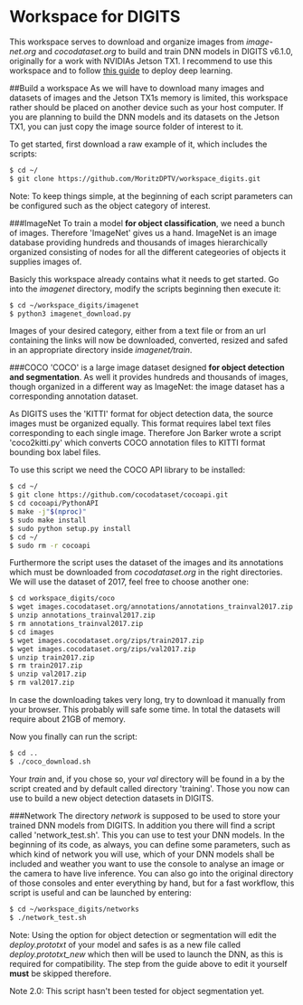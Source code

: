 # Workspace for DIGITS
This workspace serves to download and organize images from *image-net.org* and *cocodataset.org* to build and train DNN models in DIGITS v6.1.0, originally for a work with NVIDIAs Jetson TX1.
I recommend to use this workspace and to follow [this guide](https://rawgit.com/dusty-nv/jetson-inference/master/docs/html/index.html) to deploy deep learning.

##Build a workspace
As we will have to download many images and datasets of images and the Jetson TX1s memory is limited, this workspace rather should be placed on another device such as your host computer. If you are planning to build the DNN models and its datasets on the Jetson TX1, you can just copy the image source folder of interest to it.


To get started, first download a raw example of it, which includes the scripts:

```sh
$ cd ~/
$ git clone https://github.com/MoritzDPTV/workspace_digits.git
```


Note: To keep things simple, at the beginning of each script parameters can be configured such as the object category of interest.



###ImageNet
To train a model **for object classification**, we need a bunch of images. Therefore 'ImageNet' gives us a hand. ImageNet is an image database providing hundreds and thousands of images hierarchically organized consisting of nodes for all the different categeories of objects it supplies images of.


Basicly this workspace already contains what it needs to get started. Go into the *imagenet* directory, modify the scripts beginning then execute it:

```sh
$ cd ~/workspace_digits/imagenet
$ python3 imagenet_download.py
```


Images of your desired category, either from a text file or from an url containing the links will now be downloaded, converted, resized and safed in an appropriate directory inside *imagenet/train*.




###COCO
'COCO' is a large image dataset designed **for object detection and segmentation**. As well it provides hundreds and thousands of images, though organized in a different way as ImageNet: the image dataset has a corresponding annotation dataset.

As DIGITS uses the 'KITTI' format for object detection data, the source images must be organized equally. This format requires label text files corresponding to each single image. Therefore Jon Barker wrote a script 'coco2kitti.py' which converts COCO annotation files to KITTI format bounding box label files.


To use this script we need the COCO API library to be installed:

```sh
$ cd ~/
$ git clone https://github.com/cocodataset/cocoapi.git
$ cd cocoapi/PythonAPI
$ make -j"$(nproc)"
$ sudo make install
$ sudo python setup.py install
$ cd ~/
$ sudo rm -r cocoapi
```


Furthermore the script uses the dataset of the images and its annotations which must be downloaded from *cocodataset.org* in the right directories. We will use the dataset of 2017, feel free to choose another one:

```sh
$ cd workspace_digits/coco
$ wget images.cocodataset.org/annotations/annotations_trainval2017.zip
$ unzip annotations_trainval2017.zip
$ rm annotations_trainval2017.zip
$ cd images
$ wget images.cocodataset.org/zips/train2017.zip
$ wget images.cocodataset.org/zips/val2017.zip
$ unzip train2017.zip
$ rm train2017.zip
$ unzip val2017.zip
$ rm val2017.zip
```

In case the downloading takes very long, try to download it manually from your browser. This probably will safe some time. In total the datasets will require about 21GB of memory.


Now you finally can run the script:

```sh
$ cd ..
$ ./coco_download.sh
```


Your *train* and, if you chose so, your *val* directory will be found in a by the script created and by default called directory 'training'. Those you now can use to build a new object detection datasets in DIGITS.



###Network
The directory *network* is supposed to be used to store your trained DNN models from DIGITS. In addition you there will find a script called 'network_test.sh'. This you can use to test your DNN models. In the beginning of its code, as always, you can define some parameters, such as which kind of network you will use, which of your DNN models shall be included and weather you want to use the console to analyse an image or the camera to have live inference. You can also go into the original directory of those consoles and enter everything by hand, but for a fast workflow, this script is useful and can be launched by entering:

```sh
$ cd ~/workspace_digits/networks
$ ./network_test.sh
```

Note: Using the option for object detection or segmentation will edit the *deploy.prototxt* of your model and safes is as a new file called *deploy.prototxt_new* which then will be used to launch the DNN, as this is required for compatibility. The step from the guide above to edit it yourself **must** be skipped therefore.


Note 2.0: This script hasn't been tested for object segmentation yet.
